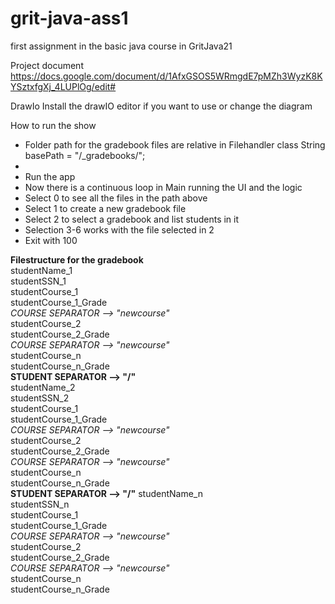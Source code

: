 # grit-java-ass1
first assignment in the basic java course in GritJava21

Project document
https://docs.google.com/document/d/1AfxGSOS5WRmgdE7pMZh3WyzK8KYSztxfgXj_4LUPlOg/edit#

DrawIo
Install the drawIO editor if you want to use or change the diagram

How to run the show
- Folder path for the gradebook files are relative in Filehandler class String basePath = "/_gradebooks/";  
- 
- Run the app
- Now there is a continuous loop in Main running the UI and the logic
- Select 0 to see all the files in the path above
- Select 1 to create a new gradebook file
- Select 2 to select a gradebook and list students in it
- Selection 3-6 works with the file selected in 2
- Exit with 100


**Filestructure for the gradebook**  
studentName_1  
studentSSN_1  
studentCourse_1  
studentCourse_1_Grade  
_COURSE SEPARATOR --> "newcourse"_  
studentCourse_2  
studentCourse_2_Grade  
_COURSE SEPARATOR --> "newcourse"_  
studentCourse_n  
studentCourse_n_Grade  
**STUDENT SEPARATOR --> "/"**  
studentName_2  
studentSSN_2  
studentCourse_1  
studentCourse_1_Grade  
_COURSE SEPARATOR --> "newcourse"_  
studentCourse_2  
studentCourse_2_Grade  
_COURSE SEPARATOR --> "newcourse"_  
studentCourse_n  
studentCourse_n_Grade  
**STUDENT SEPARATOR --> "/"**
studentName_n  
studentSSN_n  
studentCourse_1  
studentCourse_1_Grade  
_COURSE SEPARATOR --> "newcourse"_  
studentCourse_2  
studentCourse_2_Grade  
_COURSE SEPARATOR --> "newcourse"_  
studentCourse_n  
studentCourse_n_Grade